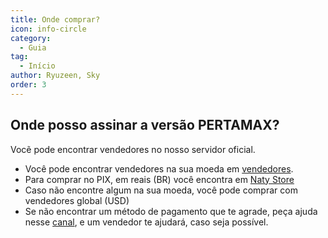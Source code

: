 ```yaml
---
title: Onde comprar?
icon: info-circle
category:
  - Guia
tag:
  - Início
author: Ryuzeen, Sky
order: 3
---
```


## Onde posso assinar a versão PERTAMAX?

Vocẽ pode encontrar vendedores no nosso servidor oficial.
- Você pode encontrar vendedores na sua moeda em [vendedores](https://discord.com/channels/1069057220802781265/1204755981834129439).
- Para comprar no PIX, em reais (BR) você encontra em [Naty Store](https://discord.com/channels/1069057220802781265/1205375720671412285)
- Caso não encontre algum na sua moeda, você pode comprar com vendedores global (USD)
- Se não encontrar um método de pagamento que te agrade, peça ajuda nesse [canal](https://discord.com/channels/1069057220802781265/1205143920577880074), e um vendedor te ajudará, caso seja possível.
